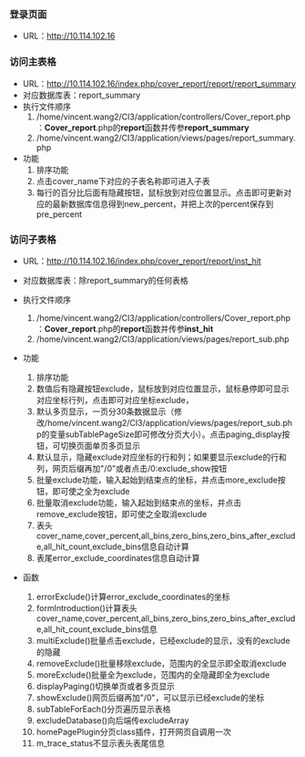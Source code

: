 ### 登录页面
- URL：http://10.114.102.16

### 访问主表格
- URL：http://10.114.102.16/index.php/cover_report/report/report_summary
- 对应数据库表：report_summary
- 执行文件顺序
  1. /home/vincent.wang2/CI3/application/controllers/Cover_report.php：**Cover_report**.php的**report**函数并传参**report_summary**
  2. /home/vincent.wang2/CI3/application/views/pages/report_summary.php
- 功能
  1. 排序功能
  2. 点击cover_name下对应的子表名称即可进入子表
  3. 每行的百分比后面有隐藏按钮，鼠标放到对应位置显示。点击即可更新对应的最新数据库信息得到new_percent，并把上次的percent保存到pre_percent

### 访问子表格
- URL：http://10.114.102.16/index.php/cover_report/report/inst_hit
- 对应数据库表：除report_summary的任何表格
- 执行文件顺序
  1. /home/vincent.wang2/CI3/application/controllers/Cover_report.php：**Cover_report**.php的**report**函数并传参**inst_hit**
  2. /home/vincent.wang2/CI3/application/views/pages/report_sub.php
-  功能
   1. 排序功能
   2. 数值后有隐藏按钮exclude，鼠标放到对应位置显示，鼠标悬停即可显示对应坐标行列，点击即可对应坐标exclude，
   3. 默认多页显示，一页分30条数据显示（修改/home/vincent.wang2/CI3/application/views/pages/report_sub.php的变量subTablePageSize即可修改分页大小）。点击paging_display按钮，可切换页面单页多页显示
   4. 默认显示，隐藏exclude对应坐标的行和列；如果要显示exclude的行和列，网页后缀再加"/0"或者点击/0:exclude_show按钮
   5. 批量exclude功能，输入起始到结束点的坐标，并点击more_exclude按钮，即可使之全为exclude
   6. 批量取消exclude功能，输入起始到结束点的坐标，并点击remove_exclude按钮，即可使之全取消exclude
   7. 表头cover_name,cover_percent,all_bins,zero_bins,zero_bins_after_exclude,all_hit_count,exclude_bins信息自动计算
   8. 表尾error_exclude_coordinates信息自动计算


- 函数
  1. errorExclude()计算error_exclude_coordinates的坐标
  2. formIntroduction()计算表头cover_name,cover_percent,all_bins,zero_bins,zero_bins_after_exclude,all_hit_count,exclude_bins信息
  3. multiExclude()批量点击exclude，已经exclude的显示，没有的exclude的隐藏
  4. removeExclude()批量移除exclude，范围内的全显示即全取消exclude
  5. moreExclude()批量全为exclude，范围内的全隐藏即全为exclude
  6. displayPaging()切换单页或者多页显示
  7. showExclude()网页后缀再加"/0"，可以显示已经exclude的坐标
  8. subTableForEach()分页遍历显示表格
  9. excludeDatabase()向后端传excludeArray
  10. homePagePlugin分页class插件，打开网页自调用一次
  11. m_trace_status不显示表头表尾信息
